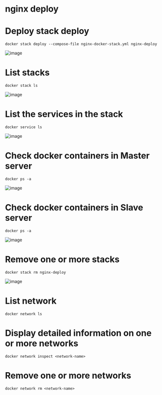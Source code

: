 # nginx deploy

# Deploy stack deploy
    docker stack deploy --compose-file nginx-docker-stack.yml nginx-deploy
  ![image](https://user-images.githubusercontent.com/58024415/105357791-51bac880-5c1b-11eb-93d9-67bcedc0975f.png)
# List stacks
    docker stack ls
  ![image](https://user-images.githubusercontent.com/58024415/105357829-61d2a800-5c1b-11eb-9746-e1714038fb8d.png)
# List the services in the stack
    docker service ls
  ![image](https://user-images.githubusercontent.com/58024415/105357878-744ce180-5c1b-11eb-9fb4-464ff507286f.png) 
# Check docker containers in Master server
    docker ps -a
  ![image](https://user-images.githubusercontent.com/58024415/105357915-7ca51c80-5c1b-11eb-9955-9d634f73cff7.png) 
# Check docker containers in Slave server
    docker ps -a
  ![image](https://user-images.githubusercontent.com/58024415/105357961-8cbcfc00-5c1b-11eb-94cb-7af92a949f5c.png)
# Remove one or more stacks
    docker stack rm nginx-deploy
  ![image](https://user-images.githubusercontent.com/58024415/105358241-ec1b0c00-5c1b-11eb-9ee6-ac65bfc2fb57.png)
# List network
    docker network ls
# Display detailed information on one or more networks
    docker network inspect <network-name>
# Remove one or more networks
    docker network rm <network-name>
